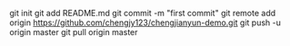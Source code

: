 
git init
git add README.md
git commit -m "first commit"
git remote add origin https://github.com/chengjy123/chengjianyun-demo.git
git push -u origin master
git pull origin master
